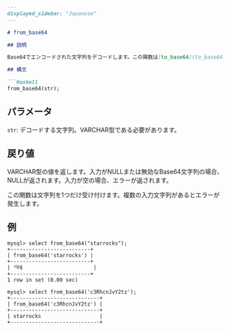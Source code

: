 ```markdown
---
displayed_sidebar: "Japanese"
---

# from_base64

## 説明

Base64でエンコードされた文字列をデコードします。この関数は[to_base64](to_base64.md)の逆です。

## 構文

```Haskell
from_base64(str);
```

## パラメータ

`str`: デコードする文字列。VARCHAR型である必要があります。

## 戻り値

VARCHAR型の値を返します。入力がNULLまたは無効なBase64文字列の場合、NULLが返されます。入力が空の場合、エラーが返されます。

この関数は文字列を1つだけ受け付けます。複数の入力文字列があるとエラーが発生します。

## 例

```Plain Text
mysql> select from_base64("starrocks");
+--------------------------+
| from_base64('starrocks') |
+--------------------------+
| ²֫®$                       |
+--------------------------+
1 row in set (0.00 sec)

mysql> select from_base64('c3RhcnJvY2tz');
+-----------------------------+
| from_base64('c3RhcnJvY2tz') |
+-----------------------------+
| starrocks                   |
+-----------------------------+
```